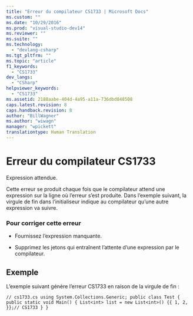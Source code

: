 ```yaml
---
title: "Erreur du compilateur CS1733 | Microsoft Docs"
ms.custom: ""
ms.date: "10/29/2016"
ms.prod: "visual-studio-dev14"
ms.reviewer: ""
ms.suite: ""
ms.technology: 
  - "devlang-csharp"
ms.tgt_pltfrm: ""
ms.topic: "article"
f1_keywords: 
  - "CS1733"
dev_langs: 
  - "CSharp"
helpviewer_keywords: 
  - "CS1733"
ms.assetid: 2188aabe-404d-4a95-a11a-736dbd848508
caps.latest.revision: 8
caps.handback.revision: 8
author: "BillWagner"
ms.author: "wiwagn"
manager: "wpickett"
translationtype: Human Translation
---
```

# Erreur du compilateur CS1733
Expression attendue.  
  
 Cette erreur se produit chaque fois que le compilateur attend une expression sur la ligne où l’erreur s’est produite. Dans l’exemple suivant, la virgule de fin dans l’initialiseur indique au compilateur qu’une autre expression va suivre.  
  
### Pour corriger cette erreur  
  
-   Fournissez l’expression manquante.  
  
-   Supprimez les jetons qui entraînent l’attente d’une expression par le compilateur.  
  
## Exemple  
 L’exemple suivant génère l’erreur CS1733 en raison de la virgule de fin :  
  
```  
// cs1733.cs using System.Collections.Generic; public class Test { public static void Main() { List<int> list = new List<int>() {{ 1, 2, }};// CS1733 } }  
```